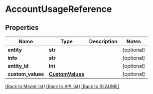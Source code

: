 # AccountUsageReference

## Properties
Name | Type | Description | Notes
------------ | ------------- | ------------- | -------------
**entity** | **str** |  | [optional] 
**info** | **str** |  | [optional] 
**entity_id** | **int** |  | [optional] 
**custom_values** | [**CustomValues**](CustomValues.md) |  | [optional] 

[[Back to Model list]](../README.md#documentation-for-models) [[Back to API list]](../README.md#documentation-for-api-endpoints) [[Back to README]](../README.md)

